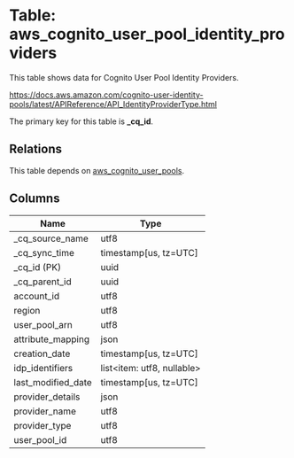# Table: aws_cognito_user_pool_identity_providers

This table shows data for Cognito User Pool Identity Providers.

https://docs.aws.amazon.com/cognito-user-identity-pools/latest/APIReference/API_IdentityProviderType.html

The primary key for this table is **_cq_id**.

## Relations

This table depends on [aws_cognito_user_pools](aws_cognito_user_pools).

## Columns

| Name          | Type          |
| ------------- | ------------- |
|_cq_source_name|utf8|
|_cq_sync_time|timestamp[us, tz=UTC]|
|_cq_id (PK)|uuid|
|_cq_parent_id|uuid|
|account_id|utf8|
|region|utf8|
|user_pool_arn|utf8|
|attribute_mapping|json|
|creation_date|timestamp[us, tz=UTC]|
|idp_identifiers|list<item: utf8, nullable>|
|last_modified_date|timestamp[us, tz=UTC]|
|provider_details|json|
|provider_name|utf8|
|provider_type|utf8|
|user_pool_id|utf8|